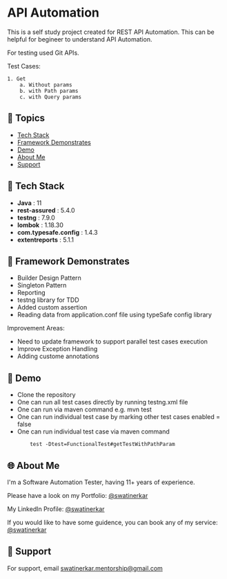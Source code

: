 
# API Automation

This is a self study project created for REST API Automation. This can be helpful for begineer to understand API Automation.

For testing used Git APIs.

Test Cases:
    
    1. Get
        a. Without params
        b. with Path params
        c. with Query params
    
## 🔖 Topics

- [Tech Stack](#tech_stack)
- [Framework Demonstrates](#framework_demonstrates)
- [Demo](#demo)
- [About Me](#about_me)
- [Support](#support)
## 💪 Tech Stack

- **Java** : 11
- **rest-assured** : 5.4.0
- **testng** : 7.9.0
- **lombok** : 1.18.30
- **com.typesafe.config** : 1.4.3
- **extentreports** : 5.1.1
## 🛟 Framework Demonstrates

* Builder Design Pattern
* Singleton Pattern
* Reporting
* testng library for TDD
* Added custom assertion
* Reading data from application.conf file using typeSafe config library

Improvement Areas:
* Need to update framework to support parallel test cases execution
* Improve Exception Handling
* Adding custome annotations
## 🚀 Demo

- Clone the repository
- One can run all test cases directly by running testng.xml file
- One can run via maven command e.g. mvn test
- One can run individual test case by marking other test cases enabled = false
- One can run individual test case via maven command
    ```
        test -Dtest=FunctionalTest#getTestWithPathParam
    ```
## 🌐 About Me

I'm a Software Automation Tester, having 11+ years of experience.

Please have a look on my Portfolio: [@swatinerkar](https://swatinerkar.wordpress.com/)

My LinkedIn Profile: [@swatinerkar](https://www.linkedin.com/in/swatinerkar/)

If you would like to have some guidence, you can book any of my service: [@swatinerkar](https://topmate.io/swati_nerkar)
## 👯 Support

For support, email swatinerkar.mentorship@gmail.com